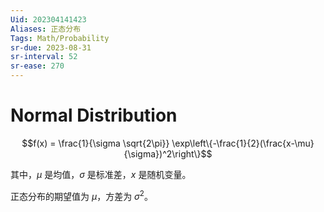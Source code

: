 ```yaml
---
Uid: 202304141423
Aliases: 正态分布
Tags: Math/Probability 
sr-due: 2023-08-31
sr-interval: 52
sr-ease: 270
---
```

# Normal Distribution

$$f(x) = \frac{1}{\sigma \sqrt{2\pi}} \exp\left\{-\frac{1}{2}(\frac{x-\mu}{\sigma})^2\right\}$$

其中，$\mu$ 是均值，$\sigma$ 是标准差，$x$ 是随机变量。

正态分布的期望值为 $\mu$，方差为 $\sigma^2$。
